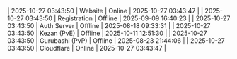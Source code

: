 | 2025-10-27 03:43:50 | Website | Online | 2025-10-27 03:43:47 |
| 2025-10-27 03:43:50 | Registration | Offline | 2025-09-09 16:40:23 |
| 2025-10-27 03:43:50 | Auth Server | Offline | 2025-08-18 09:33:31 |
| 2025-10-27 03:43:50 | Kezan (PvE) | Offline | 2025-10-11 12:51:30 |
| 2025-10-27 03:43:50 | Gurubashi (PvP) | Offline | 2025-08-23 21:44:06 |
| 2025-10-27 03:43:50 | Cloudflare | Online | 2025-10-27 03:43:47 |
